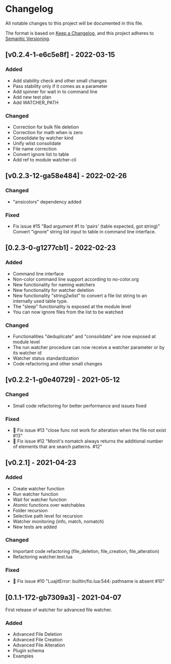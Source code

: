 # Changelog

All notable changes to this project will be documented in this file.

The format is based on [Keep a Changelog](https://keepachangelog.com/en/1.0.0/),
and this project adheres to [Semantic Versioning](https://semver.org/spec/v2.0.0.html).

## [v0.2.4-1-e6c5e8f] - 2022-03-15

### Added

- Add stability check and other small changes
- Pass stability only if it comes as a parameter
- Add spinner for wait in to command line
- Add new test plan
- Add WATCHER_PATH

### Changed

- Correction for bulk file deletion
- Correction for math when is zero
- Consolidate by watcher kind
- Unify wlist consolidate
- File name correction
- Convert ignore list to table
- Add ref to module watcher-cli

## [v0.2.3-12-ga58e484] - 2022-02-26

### Changed

- "ansicolors" dependency added

### Fixed

- Fix issue #15 "Bad argument #1 to 'pairs' (table expected, got string)" Convert "ignore" string list input to table in command line interface.

## [0.2.3-0-g1277cb1] - 2022-02-23

### Added

- Command line interface
- Non-color command line support according to no-color.org
- New functionality for naming watchers
- New functionality for watcher deletion
- New functionality "string2wlist" to convert a file list string to an internally used table type.
- The "sleep" functionality is exposed at the module level
- You can now ignore files from the list to be watched

### Changed

- Functionalities "deduplicate" and "consolidate" are now exposed at module level
- The run watcher procedure can now receive a watcher parameter or by its watcher id
- Watcher status standardization
- Code refactoring and other small changes

## [v0.2.2-1-g0e40729] - 2021-05-12

### Changed

- Small code refactoring for better performance and issues fixed

### Fixed

- :bug: Fix issue #13 "close func not work for alteration when the file not exist #13"
- :bug: Fix issue #12 "Monit's nomatch always returns the additional number of elements that are search patterns. #12"

## [v0.2.1] - 2021-04-23

### Added

- Create watcher function
- Run watcher function
- Wait for watcher function
- Atomic functions over watchables
- Folder recursion
- Selective path level for recursion
- Watcher monitoring (info, match, nomatch)
- New tests are added

### Changed

- Important code refactoring (file_deletion, file_creation, file_alteration)
- Refactoring watcher.test.lua

### Fixed

- :bug: Fix issue #10 "LuajitError: builtin/fio.lua:544: pathname is absent #10"

## [0.1.1-172-gb7309a3] - 2021-04-07

First release of watcher for advanced file watcher.

### Added

- Advanced File Deletion
- Advanced File Creation
- Advanced File Alteration
- Plugin schema
- Examples
